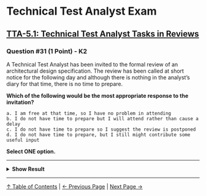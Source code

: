 # Technical Test Analyst Exam

## [TTA-5.1: Technical Test Analyst Tasks in Reviews](../5-reviews/5.1-technical-test-analyst-tasks-in-reviews.md#51-technical-test-analyst-tasks-in-reviews)

### Question #31 (1 Point) - K2

A Technical Test Analyst has been invited to the formal review of an architectural design specification. The review has been called at short notice for the following day and although there is nothing in the analyst’s diary for that time, there is no time to prepare.

**Which of the following would be the most appropriate response to the invitation?**

    a. I am free at that time, so I have no problem in attending
    b. I do not have time to prepare but I will attend rather than cause a delay
    c. I do not have time to prepare so I suggest the review is postponed
    d. I do not have time to prepare, but I still might contribute some useful input

**Select ONE option.**

---

<details>
<summary><strong>Show Result</strong></summary>

#### Correct Answer: c

    a. Is not correct. This response indicates a willingness to co-operate in getting the review done but the analyst will be unable to make a full contribution without preparation and the review would therefore be less effective than it should be
    b. Is not correct. This response flags up the lack of preparation time but does not insist on allowing time for adequate preparation
    c. Is correct. The reviewer has raised the lack of preparation time and has suggested a solution to solve this issue
    d. Is not correct. This response is accurate, but preparation is about making a review as effective and efficient as possible. This is a requirement and an advantage of formal reviews

</details>

---

[↑ Table of Contents](../../README.md#table-of-contents) | [← Previous Page](question-30.md) | [Next Page →](question-32.md)
